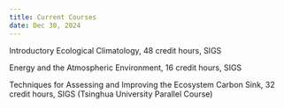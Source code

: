 ```yaml
---
title: Current Courses
date: Dec 30, 2024
---
```


Introductory Ecological Climatology, 48 credit hours, SIGS

Energy and the Atmospheric Environment, 16 credit hours, SIGS

Techniques for Assessing and Improving the Ecosystem Carbon Sink, 32 credit hours, SIGS (Tsinghua University Parallel Course) 

<!--more-->

<!-- Sub-Sentences. -->
